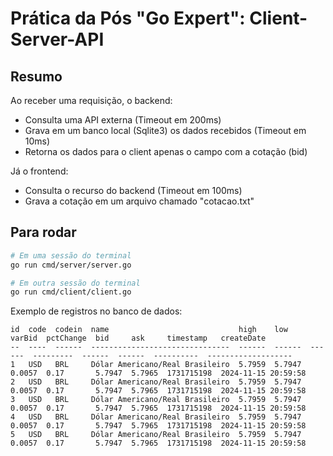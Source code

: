 # Prática da Pós "Go Expert": Client-Server-API

## Resumo

Ao receber uma requisição, o backend:

- Consulta uma API externa (Timeout em 200ms)
- Grava em um banco local (Sqlite3) os dados recebidos (Timeout em 10ms)
- Retorna os dados para o client apenas o campo com a cotação (bid)

Já o frontend:

- Consulta o recurso do backend (Timeout em 100ms)
- Grava a cotação em um arquivo chamado "cotacao.txt"


## Para rodar

```bash
# Em uma sessão do terminal
go run cmd/server/server.go

# Em outra sessão do terminal
go run cmd/client/client.go
```

Exemplo de registros no banco de dados:

```tsv
id  code  codein  name                             high    low     varBid  pctChange  bid     ask     timestamp   createDate
--  ----  ------  -------------------------------  ------  ------  ------  ---------  ------  ------  ----------  -------------------
1   USD   BRL     Dólar Americano/Real Brasileiro  5.7959  5.7947  0.0057  0.17       5.7947  5.7965  1731715198  2024-11-15 20:59:58
2   USD   BRL     Dólar Americano/Real Brasileiro  5.7959  5.7947  0.0057  0.17       5.7947  5.7965  1731715198  2024-11-15 20:59:58
3   USD   BRL     Dólar Americano/Real Brasileiro  5.7959  5.7947  0.0057  0.17       5.7947  5.7965  1731715198  2024-11-15 20:59:58
4   USD   BRL     Dólar Americano/Real Brasileiro  5.7959  5.7947  0.0057  0.17       5.7947  5.7965  1731715198  2024-11-15 20:59:58
5   USD   BRL     Dólar Americano/Real Brasileiro  5.7959  5.7947  0.0057  0.17       5.7947  5.7965  1731715198  2024-11-15 20:59:58
```
